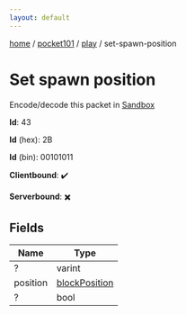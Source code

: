 ```yaml
---
layout: default
---
```


[home](/)  /  [pocket101](/protocol/pocket101)  /  [play](/protocol/pocket101/play)  /  set-spawn-position

# Set spawn position

Encode/decode this packet in [Sandbox](../../../sandbox/pocket101#Play.SetSpawnPosition)

**Id**: 43

**Id** (hex): 2B

**Id** (bin): 00101011

**Clientbound**: ✔️

**Serverbound**: ✖️

## Fields

Name | Type
---|---
? | varint
position | [blockPosition](/protocol/pocket101/types/block-position)
? | bool
